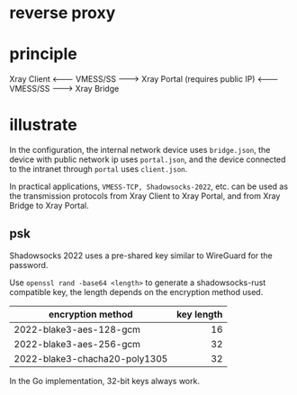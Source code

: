 # reverse proxy
# principle
Xray Client <--- VMESS/SS ---> Xray Portal (requires public IP) <--- VMESS/SS ---> Xray Bridge
# illustrate
In the configuration, the internal network device uses `bridge.json`, the device with public network ip uses `portal.json`, and the device connected to the intranet through `portal` uses `client.json`.

In practical applications, `VMESS-TCP, Shadowsocks-2022`, etc. can be used as the transmission protocols from Xray Client to Xray Portal, and from Xray Bridge to Xray Portal.

## psk

Shadowsocks 2022 uses a pre-shared key similar to WireGuard for the password.

Use `openssl rand -base64 <length>` to generate a shadowsocks-rust compatible key, the length depends on the encryption method used.

| encryption method | key length |
|--------------------------------|-----:|
| 2022-blake3-aes-128-gcm | 16 |
| 2022-blake3-aes-256-gcm | 32 |
| 2022-blake3-chacha20-poly1305 | 32 |

In the Go implementation, 32-bit keys always work.
